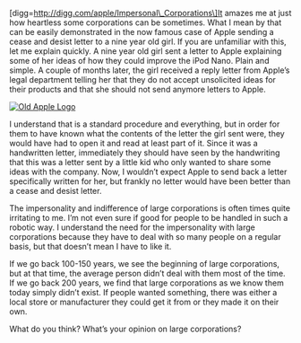 \[digg=http://digg.com/apple/Impersonal\_Corporations\]It amazes me at just how heartless some corporations can be sometimes. What I mean by that can be easily demonstrated in the now famous case of Apple sending a cease and desist letter to a nine year old girl. If you are unfamiliar with this, let me explain quickly. A nine year old girl sent a letter to Apple explaining some of her ideas of how they could improve the iPod Nano. Plain and simple. A couple of months later, the girl received a reply letter from Apple’s legal department telling her that they do not accept unsolicited ideas for their products and that she should not send anymore letters to Apple.

[![Old Apple Logo](https://i0.wp.com/alexseifert.wordpress.com/wp-content/uploads/2007/11/applelogo.thumbnail.jpg)](https://i0.wp.com/alexseifert.wordpress.com/wp-content/uploads/2007/11/applelogo.jpg "Old Apple Logo")

I understand that is a standard procedure and everything, but in order for them to have known what the contents of the letter the girl sent were, they would have had to open it and read at least part of it. Since it was a handwritten letter, immediately they should have seen by the handwriting that this was a letter sent by a little kid who only wanted to share some ideas with the company. Now, I wouldn’t expect Apple to send back a letter specifically written for her, but frankly no letter would have been better than a cease and desist letter.

The impersonality and indifference of large corporations is often times quite irritating to me. I’m not even sure if good for people to be handled in such a robotic way. I understand the need for the impersonality with large corporations because they have to deal with so many people on a regular basis, but that doesn’t mean I have to like it.

If we go back 100-150 years, we see the beginning of large corporations, but at that time, the average person didn’t deal with them most of the time. If we go back 200 years, we find that large corporations as we know them today simply didn’t exist. If people wanted something, there was either a local store or manufacturer they could get it from or they made it on their own.

What do you think? What’s your opinion on large corporations?